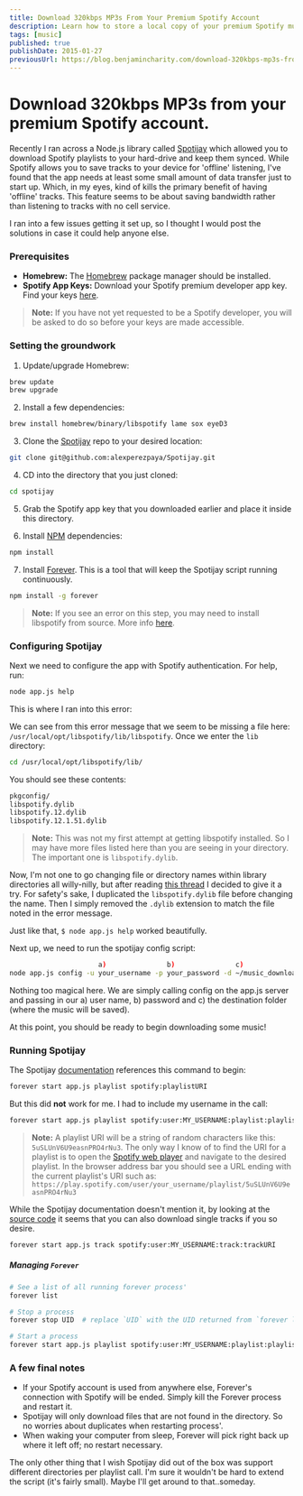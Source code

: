 ```yaml
---
title: Download 320kbps MP3s From Your Premium Spotify Account
description: Learn how to store a local copy of your premium Spotify music using open-source software.
tags: [music]
published: true
publishDate: 2015-01-27
previousUrl: https://blog.benjamincharity.com/download-320kbps-mp3s-from-your-premium-spotify-account/
---
```


# Download 320kbps MP3s from your premium Spotify account.

Recently I ran across a Node.js library called [Spotijay][spotijay] which allowed you to download Spotify playlists 
to your hard-drive and keep them synced. While Spotify allows you to save tracks to your device for 'offline' 
listening, I've found that the app needs at least some small amount of data transfer just to start up. Which, in my 
eyes, kind of kills the primary benefit of having 'offline' tracks. This feature seems to be about saving bandwidth rather than listening to tracks with no cell service.

I ran into a few issues getting it set up, so I thought I would post the solutions in case it could help anyone else.


### Prerequisites

- **Homebrew:** The [Homebrew][homebrew] package manager should be installed.
- **Spotify App Keys:** Download your Spotify premium developer app key. Find your keys [here][spotify_keys].

> **Note:** If you have not yet requested to be a Spotify developer, you will be asked to do so before your keys are made accessible.


### Setting the groundwork

1. Update/upgrade Homebrew:

```bash
brew update
brew upgrade
```

2. Install a few dependencies:

```bash
brew install homebrew/binary/libspotify lame sox eyeD3
```

3. Clone the [Spotijay][spotijay] repo to your desired location:

```bash
git clone git@github.com:alexperezpaya/Spotijay.git
```

4. CD into the directory that you just cloned:

```bash
cd spotijay
```

5. Grab the Spotify app key that you downloaded earlier and place it inside this directory.

6. Install [NPM][npm] dependencies:

```bash
npm install
```

7. Install [Forever][forever]. This is a tool that will keep the Spotijay script running continuously.

```bash
npm install -g forever
```

> **Note:** If you see an error on this step, you may need to install libspotify from source. More info [here][install_error].


### Configuring Spotijay

Next we need to configure the app with Spotify authentication. For help, run:

```bash
node app.js help
```

This is where I ran into this error:

<script src="https://gist.github.com/benjamincharity/df50392a38652534f4be.js"></script>

We can see from this error message that we seem to be missing a file here: `/usr/local/opt/libspotify/lib/libspotify`. Once we enter the `lib` directory:

```bash
cd /usr/local/opt/libspotify/lib/
```

You should see these contents:

```bash
pkgconfig/
libspotify.dylib
libspotify.12.dylib
libspotify.12.1.51.dylib
```

> **Note:** This was not my first attempt at getting libspotify installed. So I may have more files listed here than you are seeing in your directory. The important one is `libspotify.dylib`.

Now, I'm not one to go changing file or directory names within library directories all willy-nilly, but after reading [this thread][libspotify_name] I decided to give it a try.  For safety's sake, I duplicated the `libspotify.dylib` file before changing the name. Then I simply removed the `.dylib` extension to match the file noted in the error message.

Just like that, `$ node app.js help` worked beautifully.

Next up, we need to run the spotijay config script:

```bash
                      a)               b)               c) 
node app.js config -u your_username -p your_password -d ~/music_download
```

Nothing too magical here. We are simply calling config on the app.js server and passing in our a) user name, b) password and c) the destination folder (where the music will be saved).

At this point, you should be ready to begin downloading some music!


### Running Spotijay

The Spotijay [documentation][spotijay_docs] references this command to begin:

```bash
forever start app.js playlist spotify:playlistURI
```

But this did **not** work for me. I had to include my username in the call:

```bash
forever start app.js playlist spotify:user:MY_USERNAME:playlist:playlistURI
```

> **Note:** A playlist URI will be a string of random characters like this: `5uSLUnV6U9easnPRO4rNu3`. The only way I know of to find the URI for a playlist is to open the [Spotify web player][web_player] and navigate to the desired playlist. In the browser address bar you should see a URL ending with the current playlist's URI such as: `https://play.spotify.com/user/your_username/playlist/5uSLUnV6U9easnPRO4rNu3`

While the Spotijay documentation doesn't mention it, by looking at the [source code][track] it seems that you can also download single tracks if you so desire.

```bash
forever start app.js track spotify:user:MY_USERNAME:track:trackURI
```


##### Managing `Forever`

```bash
# See a list of all running forever process'
forever list

# Stop a process
forever stop UID  # replace `UID` with the UID returned from `forever list`

# Start a process
forever start app.js playlist spotify:user:MY_USERNAME:playlist:playlistURI
```


### A few final notes

- If your Spotify account is used from anywhere else, Forever's connection with Spotify will be ended. Simply kill the Forever process and restart it.
- Spotijay will only download files that are not found in the directory. So no worries about duplicates when restarting process'.
- When waking your computer from sleep, Forever will pick right back up where it left off; no restart necessary.

The only other thing that I wish Spotijay did out of the box was support different directories per playlist call. I'm sure it wouldn't be hard to extend the script (it's fairly small). Maybe I'll get around to that..someday.


[spotijay]: https://github.com/alexperezpaya/Spotijay
[homebrew]: http://brew.sh/
[spotify_keys]: https://devaccount.spotify.com/my-account/keys/
[npm]: https://www.npmjs.com/
[forever]: https://github.com/foreverjs/forever
[install_error]: https://github.com/alexperezpaya/Spotijay/issues/3
[libspotify_name]: https://github.com/alexperezpaya/Spotijay/issues/5
[spotijay_docs]: https://github.com/alexperezpaya/Spotijay/blob/master/README.md
[web_player]: http://play.spotify.com
[track]: https://github.com/alexperezpaya/Spotijay/blob/master/app.js#L103-L111
